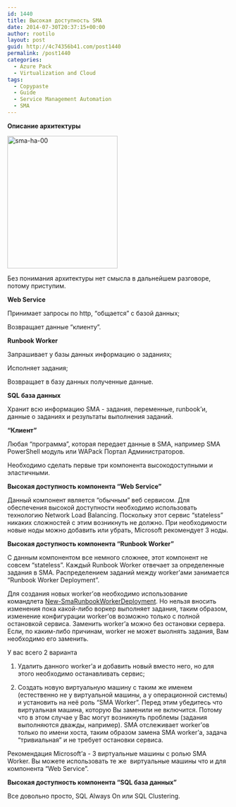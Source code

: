 ```yaml
---
id: 1440
title: Высокая доступность SMA
date: 2014-07-30T20:37:15+00:00
author: rootilo
layout: post
guid: http://4c74356b41.com/post1440
permalink: /post1440
categories:
  - Azure Pack
  - Virtualization and Cloud
tags:
  - Copypaste
  - Guide
  - Service Management Automation
  - SMA
---
```

**Описание архитектуры**  

<a href="http://4c74356b41.com/wp-content/uploads/2016/02/sma-ha-00.png" rel="attachment wp-att-5342"><img src="http://4c74356b41.com/wp-content/uploads/2016/02/sma-ha-00-250x300.png" alt="sma-ha-00" width="250" height="300" /></a>
  
Без понимания архитектуры нет смысла в дальнейшем разговоре, потому приступим.

**Web Service**  
  
Принимает запросы по http, &#8220;общается&#8221; с базой данных;
  
Возвращает данные &#8220;клиенту&#8221;.

**Runbook Worker**  
  
Запрашивает у базы данных информацию о заданиях;
  
Исполняет задания;
  
Возвращает в базу данных полученные данные.

**SQL база данных**  
  
Хранит всю информацию SMA - задания, переменные, runbook&#8217;и, данные о заданиях и результаты выполнения заданий.

**&#8220;Клиент&#8221;**  
  
Любая &#8220;программа&#8221;, которая передает данные в SMA, например SMA PowerShell модуль или WAPack Портал Администраторов.

Необходимо сделать первые три компонента высокодоступными и эластичными.

**Высокая доступность компонента &#8220;Web Service&#8221;**  
  
Данный компонент является &#8220;обычным&#8221; веб сервисом. Для обеспечения высокой доступности необходимо использовать технологию Network Load Balancing. Поскольку этот сервис &#8220;stateless&#8221; никаких сложностей с этим возникнуть не должно. При необходимости новые ноды можно добавить или убрать, Microsoft рекомендует 3 ноды.

**Высокая доступность компонента &#8220;Runbook Worker&#8221;**  
  
С данным компонентом все немного сложнее, этот компонент не совсем &#8220;stateless&#8221;. Каждый Runbook Worker отвечает за определенные задания в SMA. Распределением заданий между worker&#8217;ами занимается &#8220;Runbook Worker Deployment&#8221;.
  
Для создания новых worker&#8217;ов необходимо использование командлета [New-SmaRunbookWorkerDeployment](http://technet.microsoft.com/en-us/library/dn502567(v=sc.20).aspx). Но нельзя вносить изменения пока какой-либо воркер выполняет задания, таким образом, изменение конфигурации worker&#8217;ов возможно только с полной остановкой сервиса. Заменить worker&#8217;а можно без остановки сервера. Если, по каким-либо причинам, worker не может выолнять задания, Вам необходимо его заменить.
  
У вас всего 2 варианта
  
1. Удалить данного worker&#8217;а и добавить новый вместо него, но для этого необходимо останавливать сервис;
  
2. Создать новую виртуальную машину с таким же именем (естественно не у виртуальной машины, а у операционной системы) и установить на неё роль &#8220;SMA Worker&#8221;. Перед этим убедитесь что виртуальная машина, которую Вы заменили не включится. Потому что в этом случае у Вас могут возникнуть проблемы (задания выполняются дважды, например). SMA отслеживает worker&#8217;ов только по имени хоста, таким образом замена SMA worker&#8217;а, задача &#8220;тривиальная&#8221; и не требует остановки сервиса.
  
Рекомендация Microsoft&#8217;а - 3 виртуальные машины с ролью SMA Worker. Вы можете использовать те же  виртуальные машины что и для компонента &#8220;Web Service&#8221;.

**Высокая доступность компонента &#8220;SQL база данных&#8221;**  
  
Все довольно просто, SQL Always On или SQL Clustering.